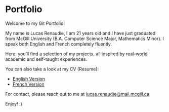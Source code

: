 # Portfolio

Welcome to my Git Portfolio!

My name is Lucas Renaudie, I am 21 years old and I have just graduated from McGill University (B.A. Computer Science Major, Mathematics Minor). 
I speak both English and French completely fluently.

Here, you’ll find a selection of my projects, all inspired by real-world academic and self-taught experiences.

You can also take a look at my CV (Resume):
- [English Version](Lucas_Renaudie_CV_English.pdf)
- [French Version](Lucas_Renaudie_CV_Français.pdf)

For contact, please reach out to me at lucas.renaudie@mail.mcgill.ca

Enjoy! :)
